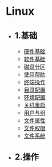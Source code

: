 # Linux

* ## 1.基础
  
    * [硬件基础](1.Basic\硬件基础.md)
    * [软件基础](1.Basic\软件基础.md)
    * [磁盘分区](1.Basic\磁盘分区.md)
    * [使用帮助](1.Basic\使用帮助.md)
    * [终端操作](1.Basic\终端操作.md)
    * [目录配置](1.Basic\目录配置.md)
    * [环境配置](1.Basic\环境配置.md)
    * [关机重启](1.Basic\关机重启.md)
    * [用户与组](1.Basic\用户与组.md)
    * [文件属性](1.Basic\文件属性.md)
  * [文件权限](1.Basic\文件权限.md)
  * [文件系统](1.Basic\文件系统.md)
  
* ## 2.操作

